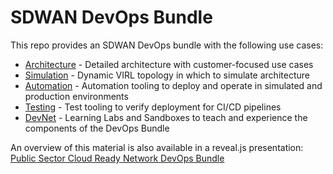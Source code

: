 # SDWAN DevOps Bundle

This repo provides an SDWAN DevOps bundle with the following use cases:

* [Architecture](docs/architecture.md) - Detailed architecture with customer-focused use cases
* [Simulation](docs/simulation.md#topology) - Dynamic VIRL topology in which to simulate architecture
* [Automation](docs/automation.md) - Automation tooling to deploy and operate in simulated and production environments
* [Testing](docs/testing.md) - Test tooling to verify deployment for CI/CD pipelines
* [DevNet](docs/devnet.md) - Learning Labs and Sandboxes to teach and experience the components of the DevOps Bundle

An overview of this material is also available in a reveal.js presentation: [Public Sector Cloud Ready Network DevOps Bundle](https://ciscodevnet.github.io/ps-crn/)
